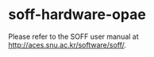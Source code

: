 soff-hardware-opae
==================

Please refer to the SOFF user manual at <http://aces.snu.ac.kr/software/soff/>.
